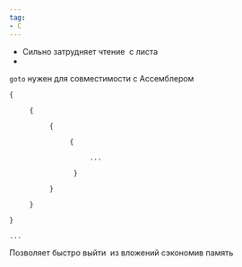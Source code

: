 ```yaml
---
tag:
- C
---
```

-   Сильно затрудняет чтение  с листа
- 
`goto` нужен для совместимости с Ассемблером

```
{

     {

          {

               {

                    ...

                }

          }

     }

}

...

```

Позволяет быстро выйти  из вложений сэкономив память
